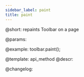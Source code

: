 ```yaml
---
sidebar_label: paint
title: paint
---          
```


@short: repaints Toolbar on a page


@params:




@example:
toolbar.paint();


@template: api_method
@descr:





@changelog:


